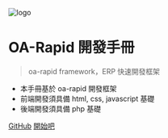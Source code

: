 ![logo](https://docsify.js.org/_media/icon.svg)

# OA-Rapid 開發手冊

> oa-rapid framework，ERP 快速開發框架

* 本手冊基於 oa-rapid 開發框架
* 前端開發須具備 html, css, javascript 基礎
* 後端開發須具備 php 基礎

[GitHub](https://github.com/oa-rapid/dev-manual)
[開始吧](README.md)
